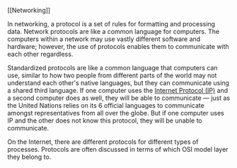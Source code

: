 [[Networking]]

In networking, a protocol is a set of rules for formatting and processing data. Network protocols are like a common language for computers. The computers within a network may use vastly different software and hardware; however, the use of protocols enables them to communicate with each other regardless.

Standardized protocols are like a common language that computers can use, similar to how two people from different parts of the world may not understand each other's native languages, but they can communicate using a shared third language. If one computer uses the [Internet Protocol (IP)](https://www.cloudflare.com/learning/network-layer/internet-protocol/) and a second computer does as well, they will be able to communicate — just as the United Nations relies on its 6 official languages to communicate amongst representatives from all over the globe. But if one computer uses IP and the other does not know this protocol, they will be unable to communicate.

On the Internet, there are different protocols for different types of processes. Protocols are often discussed in terms of which OSI model layer they belong to.